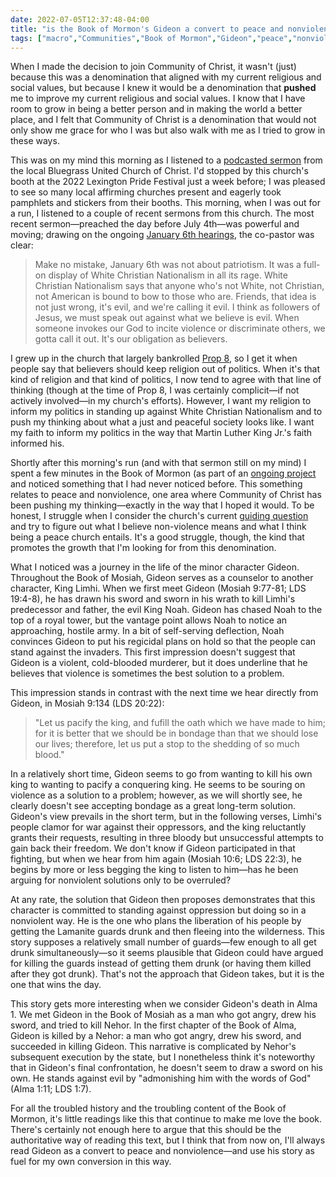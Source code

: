```yaml
---
date: 2022-07-05T12:37:48-04:00
title: "is the Book of Mormon's Gideon a convert to peace and nonviolence?"
tags: ["macro","Communities","Book of Mormon","Gideon","peace","nonviolence","Community of Christ","Capitol riot","Christian nationalism","Lexington","Pride","Proposition 8"]
---
```


When I made the decision to join Community of Christ, it wasn't (just) because this was a denomination that aligned with my current religious and social values, but because I knew it would be a denomination that **pushed** me to improve my current religious and social values. I know that I have room to grow in being a better person and in making the world a better place, and I felt that Community of Christ is a denomination that would not only show me grace for who I was but also walk with me as I tried to grow in these ways.

This was on my mind this morning as I listened to a [podcasted sermon](https://soundcloud.com/bluegrass-church/an-unchristian-usa-by-kenny-bishop) from the local Bluegrass United Church of Christ. I'd stopped by this church's booth at the 2022 Lexington Pride Festival just a week before; I was pleased to see so many local affirming churches present and eagerly took pamphlets and stickers from their booths. This morning, when I was out for a run, I listened to a couple of recent sermons from this church. The most recent sermon—preached the day before July 4th—was powerful and moving; drawing on the ongoing [January 6th hearings](https://en.wikipedia.org/wiki/United_States_House_Select_Committee_on_the_January_6_Attack_public_hearings), the co-pastor was clear: 

> Make no mistake, January 6th was not about patriotism. It was a full-on display of White Christian Nationalism in all its rage. White Christian Nationalism says that anyone who's not White, not Christian, not American is bound to bow to those who are. Friends, that idea is not just wrong, it's evil, and we're calling it evil. I think as followers of Jesus, we must speak out against what we believe is evil. When someone invokes our God to incite violence or discriminate others, we gotta call it out. It's our obligation as believers.

I grew up in the church that largely bankrolled [Prop 8](https://en.wikipedia.org/wiki/2008_California_Proposition_8), so I get it when people say that believers should keep religion out of politics. When it's that kind of religion and that kind of politics, I now tend to agree with that line of thinking (though at the time of Prop 8, I was certainly complicit—if not actively involved—in my church's efforts). However, I want my religion to inform my politics in standing up against White Christian Nationalism and to push my thinking about what a just and peaceful society looks like. I want my faith to inform my politics in the way that Martin Luther King Jr.'s faith informed his.

Shortly after this morning's run (and with that sermon still on my mind) I spent a few minutes in the Book of Mormon (as part of an [ongoing project](https://spencergreenhalgh.com/tags/rereading-the-book-of-mormon-project/) and noticed something that I had never noticed before. This something relates to peace and nonviolence, one area where Community of Christ has been pushing my thinking—exactly in the way that I hoped it would. To be honest, I struggle when I consider the church's current [guiding question](https://cofchrist.org/guiding-question/) and try to figure out what I believe non-violence means and what I think being a peace church entails. It's a good struggle, though, the kind that promotes the growth that I'm looking for from this denomination.

What I noticed was a journey in the life of the minor character Gideon. Throughout the Book of Mosiah, Gideon serves as a counselor to another character, King Limhi. When we first meet Gideon (Mosiah 9:77-81; LDS 19:4-8), he has drawn his sword and sworn in his wrath to kill Limhi's predecessor and father, the evil King Noah. Gideon has chased Noah to the top of a royal tower, but the vantage point allows Noah to notice an approaching, hostile army. In a bit of self-serving deflection, Noah convinces Gideon to put his regicidal plans on hold so that the people can stand against the invaders. This first impression doesn't suggest that Gideon is a violent, cold-blooded murderer, but it does underline that he believes that violence is sometimes the best solution to a problem.

This impression stands in contrast with the next time we hear directly from Gideon, in Mosiah 9:134 (LDS 20:22):

> "Let us pacify the king, and fufill the oath which we have made to him; for it is better that we should be in bondage than that we should lose our lives; therefore, let us put a stop to the shedding of so much blood."

In a relatively short time, Gideon seems to go from wanting to kill his own king to wanting to pacify a conquering king. He seems to be souring on violence as a solution to a problem; however, as we will shortly see, he clearly doesn't see accepting bondage as a great long-term solution. Gideon's view prevails in the short term, but in the following verses, Limhi's people clamor for war against their oppressors, and the king reluctantly grants their requests, resulting in three bloody but unsuccessful attempts to gain back their freedom. We don't know if Gideon participated in that fighting, but when we hear from him again (Mosiah 10:6; LDS 22:3), he begins by more or less begging the king to listen to him—has he been arguing for nonviolent solutions only to be overruled? 

At any rate, the solution that Gideon then proposes demonstrates that this character is committed to standing against oppression but doing so in a nonviolent way. He is the one who plans the liberation of his people by getting the Lamanite guards drunk and then fleeing into the wilderness. This story supposes a relatively small number of guards—few enough to all get drunk simultaneously—so it seems plausible that Gideon could have argued for killing the guards instead of getting them drunk (or having them killed after they got drunk). That's not the approach that Gideon takes, but it is the one that wins the day. 

This story gets more interesting when we consider Gideon's death in Alma 1. We met Gideon in the Book of Mosiah as a man who got angry, drew his sword, and tried to kill Nehor. In the first chapter of the Book of Alma, Gideon is killed by a Nehor: a man who got angry, drew his sword, and succeeded in killing Gideon. This narrative is complicated by Nehor's subsequent execution by the state, but I nonetheless think it's noteworthy that in Gideon's final confrontation, he doesn't seem to draw a sword on his own. He stands against evil by "admonishing him with the words of God" (Alma 1:11; LDS 1:7).

For all the troubled history and the troubling content of the Book of Mormon, it's little readings like this that continue to make me love the book. There's certainly not enough here to argue that this should be the authoritative way of reading this text, but I think that from now on, I'll always read Gideon as a convert to peace and nonviolence—and use his story as fuel for my own conversion in this way.